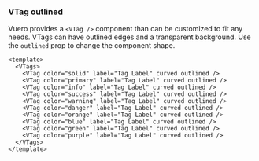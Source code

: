 ### VTag outlined

Vuero provides a `<VTag />` component than can be customized
to fit any needs. VTags can have outlined edges
and a transparent background.
Use the `outlined` prop to change the component shape.

<!--code-->

```vue
<template>
  <VTags>
    <VTag color="solid" label="Tag Label" curved outlined />
    <VTag color="primary" label="Tag Label" curved outlined />
    <VTag color="info" label="Tag Label" curved outlined />
    <VTag color="success" label="Tag Label" curved outlined />
    <VTag color="warning" label="Tag Label" curved outlined />
    <VTag color="danger" label="Tag Label" curved outlined />
    <VTag color="orange" label="Tag Label" curved outlined />
    <VTag color="blue" label="Tag Label" curved outlined />
    <VTag color="green" label="Tag Label" curved outlined />
    <VTag color="purple" label="Tag Label" curved outlined />
  </VTags>
</template>
```

<!--/code-->

<!--example-->

<VTags>
  <VTag color="solid" label="Tag Label" curved outlined />
  <VTag color="primary" label="Tag Label" curved outlined />
  <VTag color="info" label="Tag Label" curved outlined />
  <VTag color="success" label="Tag Label" curved outlined />
  <VTag color="warning" label="Tag Label" curved outlined />
  <VTag color="danger" label="Tag Label" curved outlined />
  <VTag color="orange" label="Tag Label" curved outlined />
  <VTag color="blue" label="Tag Label" curved outlined />
  <VTag color="green" label="Tag Label" curved outlined />
  <VTag color="purple" label="Tag Label" curved outlined />
</VTags>

<!--/example-->
